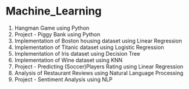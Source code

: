 # Machine_Learning

1. Hangman Game using Python
2. Project - Piggy Bank using Python
3. Implementation of Boston housing dataset using Linear Regression
4. Implementation of Titanic dataset using Logistic Regression
5. Implementation of Iris dataset using Decision Tree
6. Implementation of Wine dataset using KNN
7. Project - Predicting (Soccer)Players Rating using Linear Regression
8. Analysis of Restaurant Reviews using Natural Language Processing
9. Project - Sentiment Analysis using NLP

